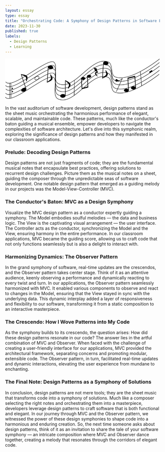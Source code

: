 ```yaml
---
layout: essay
type: essay
title: "Orchestrating Code: A Symphony of Design Patterns in Software Engineering"
date: 2023-11-30
published: true
labels:
  - Design Patterns
  - Learning
---
```


<img width="600px" class="rounded float-start pe-4" src="../img/flying_score.png">


In the vast auditorium of software development, design patterns stand as the sheet music orchestrating the harmonious performance of elegant, scalable, and maintainable code. These patterns, much like the conductor's baton guiding a musical ensemble, empower developers to navigate the complexities of software architecture. Let's dive into this symphonic realm, exploring the significance of design patterns and how they manifested in our classroom applications.

### Prelude: Decoding Design Patterns

Design patterns are not just fragments of code; they are the fundamental musical notes that encapsulate best practices, offering solutions to recurrent design challenges. Picture them as the musical notes on a sheet, guiding the composer through the unpredictable seas of software development. One notable design pattern that emerged as a guiding melody in our projects was the Model-View-Controller (MVC).

### The Conductor's Baton: MVC as a Design Symphony

Visualize the MVC design pattern as a conductor expertly guiding a symphony. The Model embodies soulful melodies — the data and business logic. The View is the captivating visual arrangement — the user interface. The Controller acts as the conductor, synchronizing the Model and the View, ensuring harmony in the entire performance. In our classroom applications, MVC became the guiding score, allowing us to craft code that not only functions seamlessly but is also a delight to interact with.

### Harmonizing Dynamics: The Observer Pattern

In the grand symphony of software, real-time updates are the crescendos, and the Observer pattern takes center stage. Think of it as an attentive audience, keenly observing a performance and dynamically reacting to every twist and turn. In our applications, the Observer pattern seamlessly harmonized with MVC. It enabled various components to observe and react to changes in the Model, ensuring that the View stayed in sync with the underlying data. This dynamic interplay added a layer of responsiveness and flexibility to our software, transforming it from a static composition to an interactive masterpiece.

### The Crescendo: How I Wove Patterns into My Code

As the symphony builds to its crescendo, the question arises: How did these design patterns resonate in our code? The answer lies in the artful combination of MVC and Observer. When faced with the challenge of creating a user-friendly interface for our applications, MVC provided the architectural framework, separating concerns and promoting modular, extensible code. The Observer pattern, in turn, facilitated real-time updates and dynamic interactions, elevating the user experience from mundane to enchanting.

### The Final Note: Design Patterns as a Symphony of Solutions

In conclusion, design patterns are not mere tools; they are the sheet music that transforms code into a symphony of solutions. Much like a composer selecting the right notes and orchestrating them into a masterpiece, developers leverage design patterns to craft software that is both functional and elegant. In our journey through MVC and the Observer pattern, we witnessed the power of these design symphonies to shape code into a harmonious and enduring creation. So, the next time someone asks about design patterns, think of it as an invitation to share the tale of your software symphony — an intricate composition where MVC and Observer dance together, creating a melody that resonates through the corridors of elegant code.
